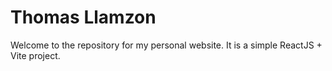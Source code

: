 # Thomas Llamzon

Welcome to the repository for my personal website. It is a simple ReactJS + Vite project.
